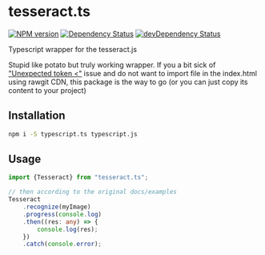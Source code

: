 # tesseract.ts
[![NPM version](https://badge.fury.io/js/tesseract.ts.svg)](http://badge.fury.io/js/tesseract.ts)
[![Dependency Status](https://david-dm.org/urakozz/tesseract.ts.svg)](https://david-dm.org/urakozz/tesseract.ts)
[![devDependency Status](https://david-dm.org/urakozz/tesseract.ts/dev-status.svg)](https://david-dm.org/urakozz/tesseract.ts#info=devDependencies)

Typescript wrapper for the tesseract.js

Stupid like potato but truly working wrapper. If you a bit sick of ["Unexpected token <"](https://github.com/naptha/tesseract.js/issues/134) issue and do not want to import file in the index.html using rawgit CDN, this package is the way to go (or you can just copy its content to your project)

## Installation

```bash
npm i -S typescript.ts typescript.js
```

## Usage
```typescript
import {Tesseract} from "tesseract.ts";

// then according to the original docs/examples
Tesseract
    .recognize(myImage)
    .progress(console.log)
    .then((res: any) => {
        console.log(res);
    })
    .catch(console.error);
```
